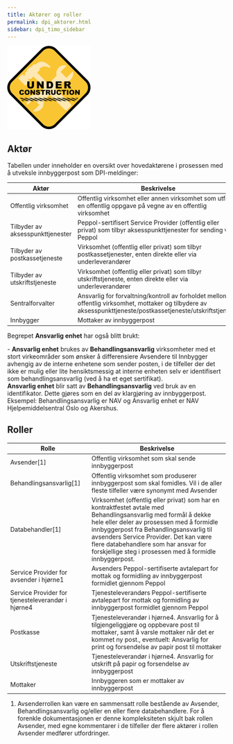 ```yaml
---
title: Aktører og roller
permalink: dpi_aktorer.html
sidebar: dpi_timo_sidebar
---
```


![](/images/dpi/underarbeide.png)


## Aktør

Tabellen under inneholder en oversikt over hovedaktørene i prosessen med
å utveksle innbyggerpost som DPI-meldinger:

| Aktør     | Beskrivelse  |
| --- | --- |
| Offentlig virksomhet          | Offentlig virksomhet eller annen virksomhet som utfører en offentlig oppgave på vegne av en offentlig virksomhet |
| Tilbyder av aksesspunkttjenester | Peppol-sertifisert Service Provider (offentlig eller privat) som tilbyr aksesspunkttjenester for sending via Peppol |
| Tilbyder av postkassetjeneste | Virksomhet (offentlig eller privat) som tilbyr postkassetjenester, enten direkte eller via underleverandører |
| Tilbyder av utskriftstjeneste | Virksomhet (offentlig eller privat) som tilbyr utskriftstjeneste, enten direkte eller via underleverandører |
| Sentralforvalter              | Ansvarlig for forvaltning/kontroll av forholdet mellom offentlig virksomhet, mottaker og tilbydere av aksesspunkttjeneste/postkassetjeneste/utskriftstjeneste |
| Innbygger                     | Mottaker av innbyggerpost |



Begrepet **Ansvarlig enhet** har også blitt brukt:

\- **Ansvarlig enhet** brukes av **Behandlingsansvarlig** virksomheter
med et stort virkeområder som ønsker å differensiere Avsendere til
Innbygger avhengig av de interne enhetene som sender posten, i de
tilfeller der det ikke er mulig eller lite hensiktsmessig at interne
enheten selv er identifisert som behandlingsansvarlig (ved å ha et eget
sertifikat).  
**Ansvarlig enhet** blir satt av **Behandlingsansvarlig** ved bruk av en
identifikator. Dette gjøres som en del av klargjøring av innbyggerpost.  
Eksempel: Behandlingsansvarlig er NAV og Ansvarlig enhet er NAV
Hjelpemiddelsentral Oslo og Akershus.

## Roller

| Rolle    | Beskrivelse    |                                   
| --- | --- |
| Avsender\[1\]             | Offentlig virksomhet som skal sende innbyggerpost |
| Behandlingsansvarlig\[1\] | Offentlig virksomhet som produserer innbyggerpost som skal fomidles. Vil i de aller fleste tilfeller være synonymt med Avsender |
| Databehandler\[1\]        | Virksomhet (offentlig eller privat) som har en kontraktfestet avtale med Behandlingsansvarlig med formål å dekke hele eller deler av prosessen med å formidle innbyggerpost fra Behandlingsansvarlig til avsenders Service Provider. Det kan være flere databehandlere som har ansvar for forskjellige steg i prosessen med å formidle innbyggerpost. |
| Service Provider for avsender i hjørne1        | Avsenders Peppol-sertifiserte avtalepart for mottak og formidling av innbyggerpost formidlet gjennom Peppol |
| Service Provider for tjenesteleverandør i hjørne4        | Tjenesteleverandørs Peppol-sertifiserte avtalepart for mottak og formidling av innbyggerpost formidlet gjennom Peppol |
| Postkasse            | Tjenesteleverandør i hjørne4. Ansvarlig for å tilgjengeliggjøre og oppbevare post til mottaker, samt å varsle mottaker når det er kommet ny post., eventuelt: Ansvarlig for print og forsendelse av papir post til mottaker |
| Utskriftstjeneste           | Tjenesteleverandør i hjørne4. Ansvarlig for utskrift på papir og forsendelse av innbyggerpost |
| Mottaker                  | Innbyggeren som er mottaker av innbyggerpost |




<!-- TODO: Bør inn med figur som viser samanhengen -->
<!-- TODO:Endre linkingen -->
1.  Avsenderrollen kan være en sammensatt rolle bestående av Avsender,
    Behandlingsansvarlig og/eller en eller flere databehandlere. For å
    forenkle dokumentasjonen er denne kompleksiteten skjult bak rollen
    Avsender, med egne kommentarer i de tilfeller der flere aktører i
    rollen Avsender medfører utfordringer.



